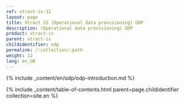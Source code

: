 ```yaml
---
ref: xtract-is-12
layout: page
title: Xtract IS (Operational data provisioning) ODP
description: (Operational data provisioning) ODP
product: xtract-is
parent: xtract-is
childidentifier: odp
permalink: /:collection/:path
weight: 12
lang: en_GB
---
```



{% include _content/en/odp/odp-introduction.md %} 

{% include _content/table-of-contents.html parent=page.childidentifier collection=site.en %}